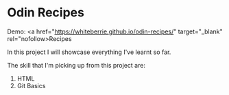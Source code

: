 # Odin Recipes


Demo: <a href="https://whiteberrie.github.io/odin-recipes/" target="_blank" rel="nofollow>Recipes</a>

In this project I will showcase everything I've learnt so far. 

The skill that I'm picking up from this project are:
1. HTML
2. Git Basics
